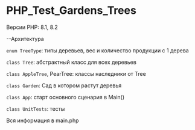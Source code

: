 # PHP_Test_Gardens_Trees
  Версии PHP: 8.1, 8.2


--Архитектура

  `enum TreeType`: типы деревьев, вес и количество продукции с 1 дерева
  
  `class Tree`: абстрактный класс для всех деревьев
  
  `class AppleTree`, PearTree: классы наследники от Tree
  
  `class Garden`: Сад в котором растут деревья
  
  `class App`: старт основного сценария в Main()
  
  `class UnitTests`: тесты
  
Вся информация в main.php
